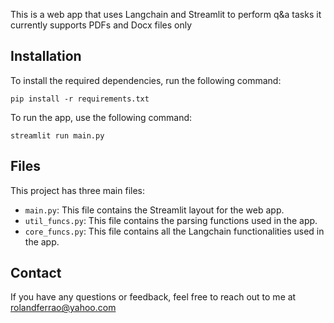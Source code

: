 This is a web app that uses Langchain and Streamlit  to perform q&a tasks 
it currently supports PDFs and Docx files only
## Installation

To install the required dependencies, run the following command:

`pip install -r requirements.txt`


To run the app, use the following command:

`streamlit run main.py`


## Files

This project has three main files:

- `main.py`: This file contains the Streamlit layout for the web app.
- `util_funcs.py`: This file contains the parsing functions used in the app.
- `core_funcs.py`: This file contains all the Langchain functionalities used in the app.

## Contact

If you have any questions or feedback, feel free to reach out to me at rolandferrao@yahoo.com